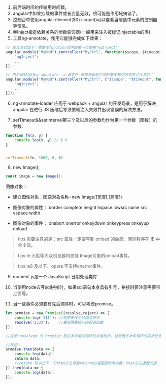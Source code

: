 1. 前后端时间的传输用时间戳。
2. angular中如果挂载的事件或者变量无效，很可能是作用域搞错了。
3. 控制台中使用angular.element($0).scope()可以查看当前选中元素的控制器等信息。
4. @Inject指定依赖关系的参数装饰器(一般用来注入被标记Injectable的类)
5. 工具ng-annotate，使用它能够完成如下效果：


```javascript
// 定义方式如下：需要在function的内部第一行使用"ngInject"
angular.module("MyMod").controller("MyCtrl", function($scope, $timeout) {
    "ngInject";
    ...
});
```

```javascript
// 然后通过运行ng-annotate -a 源文件 来得到自动生成的基于数组方式的注入方式：
angular.module("MyMod").controller("MyCtrl", ["$scope", "$timeout", function($scope, $timeout) {
    "ngInject";
    ...
}]);
```
6. ng-annotate-loader 应用于 webpack + angular 的开发场景，是用于解决 angular 在进行 JS 压缩后导致依赖注入失效并出现错误的解决方法。

7. setTimeout&&setInterval第三个及以后的参数均作为第一个参数（函数）的参数.


```javascript
function fn(x, y) {
    console.log(x, y) // 6 6
}


setTimeout(fn, 1000, 6, 6)
```
8. new Image();


```javascript
const image = new Image();

```

图像对象：

- 建立图像对象：图像对象名称=new Image([宽度],[高度])

- 图像对象的属性： border complete height hspace lowsrc name src vspace width

- 图像对象的事件： onabort onerror onkeydown onkeypress onkeyup onload

>tips:需要注意的是：src 属性一定要写到 onload 的后面，否则程序在 IE 中会出错。

>tips:ie 火狐等大众浏览器均支持 Image对象的onload事件。

>tips:ie8 及以下、opera 不支持onerror事件。

9. moment.js是一个 JavaScript 日期处理类库

10. 当使用node去写sql拼接时，如果sql语句本身具有引号，拼接时要注意需要带上引号。

11. 当一些事件必须要有先后顺序时，可以考虑promise。


```javascript
let promise = new Promise((resolve,reject) => {
	console.log('111');	//需要先发生的同步任务
	resolve('2333');	//最后需要执行的回调函数
});

//立即 resolved 的 Promise 是在本轮事件循环的末尾执行，总是晚于本轮循环的同步任务。

//使用：
promise.then(data => {
	console.log(data);
	return data;
	//return 可以让下一个then方法得到return的返回值作为参数，then方法返回的是一个新的promise实例
}).then(data => {
	console.log(data);
});
```
